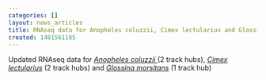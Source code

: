 ```yaml
---
categories: []
layout: news_articles
title: RNAseq data for Anopheles coluzzii, Cimex lectularius and Glossina morsitans
created: 1481561185
---
```

Updated RNAseq data for <i><a href="/organisms/anopheles-coluzzii">Anopheles coluzzii </a></i>(2 track hubs), <i><a href="/organisms/cimex-lectularius">Cimex lectularius</a></i> (2 track hubs) and <i><a href="/organisms/glossina-morsitans">Glossina morsitans</a> </i>(1 track hub)
